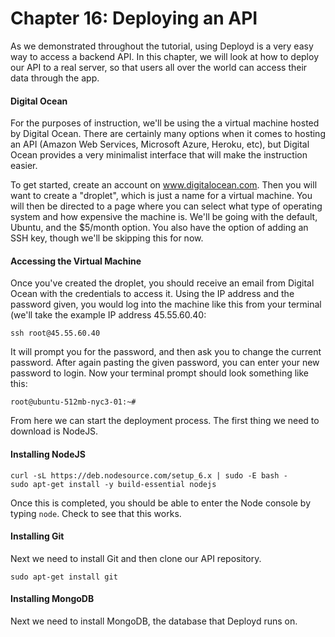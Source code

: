 # Chapter 16: Deploying an API

As we demonstrated throughout the tutorial, using Deployd is a very easy way to access a backend API. In this chapter, we will look at how to deploy our API to a real server, so that users all over the world can access their data through the app.

#### Digital Ocean
For the purposes of instruction, we'll be using the a virtual machine hosted by Digital Ocean. There are certainly many options when it comes to hosting an API (Amazon Web Services, Microsoft Azure, Heroku, etc), but Digital Ocean provides a very minimalist interface that will make the instruction easier.

To get started, create an account on www.digitalocean.com. Then you will want to create a "droplet", which is just a name for a virtual machine. You will then be directed to a page where you can select what type of operating system and how expensive the machine is. We'll be going with the default, Ubuntu, and the $5/month option. You also have the option of adding an SSH key, though we'll be skipping this for now.

#### Accessing the Virtual Machine
Once you've created the droplet, you should receive an email from Digital Ocean with the credentials to access it. Using the IP address and the password given, you would log into the machine like this from your terminal (we'll take the example IP address 45.55.60.40:
```
ssh root@45.55.60.40
```
It will prompt you for the password, and then ask you to change the current password. After again pasting the given password, you can enter your new password to login. Now your terminal prompt should look something like this:
```
root@ubuntu-512mb-nyc3-01:~#
```

From here we can start the deployment process. The first thing we need to download is NodeJS. 

#### Installing NodeJS
```
curl -sL https://deb.nodesource.com/setup_6.x | sudo -E bash -
sudo apt-get install -y build-essential nodejs
```
Once this is completed, you should be able to enter the Node console by typing `node`. Check to see that this works.

#### Installing Git

Next we need to install Git and then clone our API repository. 
```
sudo apt-get install git 

```

#### Installing MongoDB

Next we need to install MongoDB, the database that Deployd runs on.


